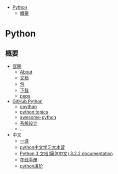 <!-- TOC -->

- [Python](#python)
    - [概要](#概要)

<!-- /TOC -->

# Python

## 概要

- [官网](https://www.python.org/)
    - [About](https://www.python.org/about/)
    - [文档](https://www.python.org/doc/)
    - [包](https://pypi.org/)
    - [下载](https://www.python.org/downloads/)
    - [peps](https://www.python.org/dev/peps/)
- [GitHub Python](https://github.com/python)
    - [cpython](https://github.com/python/cpython)
    - [python topics](https://github.com/topics/python)
    - [awesome-python](https://github.com/vinta/awesome-python)
    - [系统设计](https://github.com/donnemartin/system-design-primer)
    - ...
- 中文
    - [一译](https://yiyibooks.cn/)
    - [python中文学习大本营](http://www.pythondoc.com/)
    - [Python 3 文档(简体中文) 3.2.2 documentation](https://docspy3zh.readthedocs.io/en/latest/tutorial/)
    - [在线手册](https://docs.pythontab.com/)
    - [python进阶](https://github.com/eastlakeside/interpy-zh)
